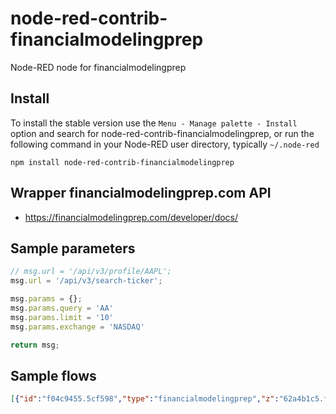 node-red-contrib-financialmodelingprep
================

Node-RED node for financialmodelingprep



## Install

To install the stable version use the `Menu - Manage palette - Install`
option and search for node-red-contrib-financialmodelingprep, or run the following
command in your Node-RED user directory, typically `~/.node-red`

    npm install node-red-contrib-financialmodelingprep

## Wrapper financialmodelingprep.com API  
- https://financialmodelingprep.com/developer/docs/

## Sample parameters
```js
// msg.url = '/api/v3/profile/AAPL';
msg.url = '/api/v3/search-ticker';

msg.params = {};
msg.params.query = 'AA'
msg.params.limit = '10'
msg.params.exchange = 'NASDAQ'

return msg;
```

## Sample flows
```json
[{"id":"f04c9455.5cf598","type":"financialmodelingprep","z":"62a4b1c5.f7a7a","name":"","url":"","creds":"26047536.b1225a","x":500,"y":120,"wires":[["22f781e0.9a448e"]]},{"id":"7ff04a4c.3b06d4","type":"inject","z":"62a4b1c5.f7a7a","name":"","props":[{"p":"payload"},{"p":"topic","vt":"str"}],"repeat":"","crontab":"","once":false,"onceDelay":0.1,"topic":"","payload":"","payloadType":"date","x":140,"y":120,"wires":[["b2d93325.b6135"]]},{"id":"b2d93325.b6135","type":"function","z":"62a4b1c5.f7a7a","name":"","func":"// msg.url = '/api/v3/profile/AAPL';\nmsg.url = '/api/v3/search-ticker';\n\nmsg.params = {};\nmsg.params.query = 'AA'\nmsg.params.limit = '10'\nmsg.params.exchange = 'NASDAQ'\n\nreturn msg;","outputs":1,"noerr":0,"initialize":"","finalize":"","x":300,"y":120,"wires":[["f04c9455.5cf598"]]},{"id":"22f781e0.9a448e","type":"debug","z":"62a4b1c5.f7a7a","name":"","active":true,"tosidebar":true,"console":false,"tostatus":false,"complete":"payload","targetType":"msg","statusVal":"","statusType":"auto","x":710,"y":120,"wires":[]},{"id":"26047536.b1225a","type":"fmpapikey","z":"","name":"test"}]
```
